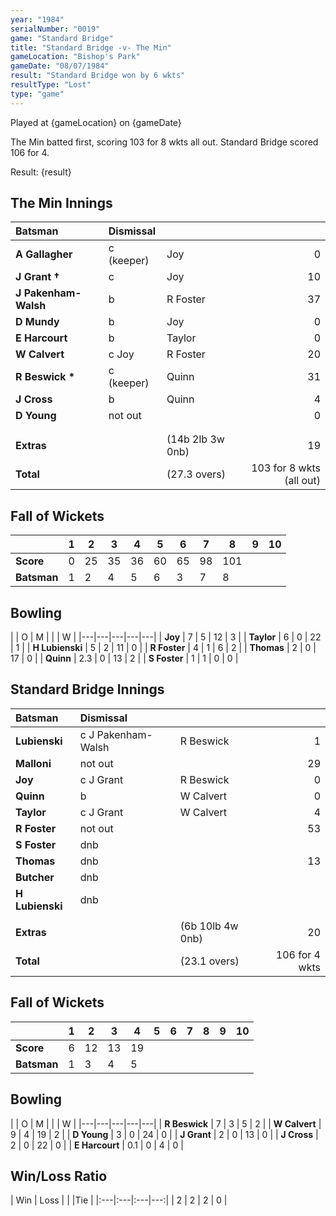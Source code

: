 ```yaml
---
year: "1984"
serialNumber: "0019"
game: "Standard Bridge"
title: "Standard Bridge -v- The Min"
gameLocation: "Bishop's Park"
gameDate: "08/07/1984"
result: "Standard Bridge won by 6 wkts"
resultType: "Lost"
type: "game"
---
```


Played at {gameLocation} on {gameDate} 

The Min batted first, scoring 103 for 8 wkts all out. Standard Bridge scored 106 for 4.

Result: {result}
 
## The Min Innings

| Batsman | Dismissal |  |  |
|:---|:---|---|---:|
| **A Gallagher** | c (keeper) | Joy | 0 | 
| **J Grant &#8224;** | c | Joy | 10 | 
| **J Pakenham-Walsh** | b | R Foster | 37 | 
| **D Mundy** | b | Joy | 0 | 
| **E Harcourt** | b  | Taylor | 0 | 
| **W Calvert** | c Joy | R Foster | 20 | 
| **R Beswick &#42;** | c (keeper) | Quinn | 31 | 
| **J Cross** | b | Quinn | 4 | 
| **D Young** | not out | | 0 | 
| | | | | 
| | | | | 
| **Extras** | | (14b 2lb 3w 0nb) | 19 | 
| **Total** | | (27.3 overs) | 103 for 8 wkts (all out) | 

## Fall of Wickets

| | 1 | 2 | 3 | 4 | 5 | 6 | 7 | 8 | 9 | 10 |
|---|---|---|---|---|---|---|---|---|---|---|
| **Score** | 0 | 25 | 35 | 36 | 60 | 65 | 98 | 101 | | | 
| **Batsman** | 1 | 2 | 4 | 5 | 6 | 3 | 7 | 8 | | | 


## Bowling

| | O | M |  |  | W |
|---|---|---|---|---|
| **Joy** | 7 | 5 | 12 | 3 | 
| **Taylor** | 6 | 0 | 22 | 1 | 
| **H Lubienski** | 5 | 2 | 11 | 0 | 
| **R Foster** | 4 | 1 | 6 | 2 | 
| **Thomas** | 2 | 0 | 17 | 0 | 
| **Quinn** | 2.3 | 0 | 13 | 2 | 
| **S Foster** | 1 | 1 | 0 | 0 |

## Standard Bridge Innings

| Batsman | Dismissal |  |  |
|:---|:---|---|---:|
| **Lubienski** | c J Pakenham-Walsh | R Beswick | 1 | 
| **Malloni** | not out | | 29 | 
| **Joy** | c J Grant | R Beswick | 0 | 
| **Quinn** | b | W Calvert | 0 | 
| **Taylor** | c J Grant | W Calvert | 4 | 
| **R Foster** | not out |  | 53 | 
| **S Foster** | dnb | | | 
| **Thomas** | dnb | | 13 | 
| **Butcher** | dnb | | | 
| **H Lubienski** | dnb | | | 
| | | | | 
| **Extras** | | (6b 10lb 4w 0nb) | 20 | 
| **Total** | | (23.1 overs) | 106 for 4 wkts | 

## Fall of Wickets

| | 1 | 2 | 3 | 4 | 5 | 6 | 7 | 8 | 9 | 10 |
|---|---|---|---|---|---|---|---|---|---|---|
| **Score** | 6 | 12 | 13 | 19 | | | | | | | 
| **Batsman** | 1 | 3 | 4 | 5 | | |  | | | | 


## Bowling

| | O | M |  |  | W |
|---|---|---|---|---|
| **R Beswick** | 7 | 3 | 5 | 2 | 
| **W Calvert** | 9 | 4 | 19 | 2 | 
| **D Young** | 3 | 0 | 24 | 0 | 
| **J Grant** | 2 | 0 | 13 | 0 | 
| **J Cross** | 2 | 0 | 22 | 0 | 
| **E Harcourt** | 0.1 | 0 | 4 | 0 | 

## Win/Loss Ratio

| Win | Loss |  |  |Tie |
|:---|:---|:---|---:|
| 2 | 2 | 2 | 0 |
